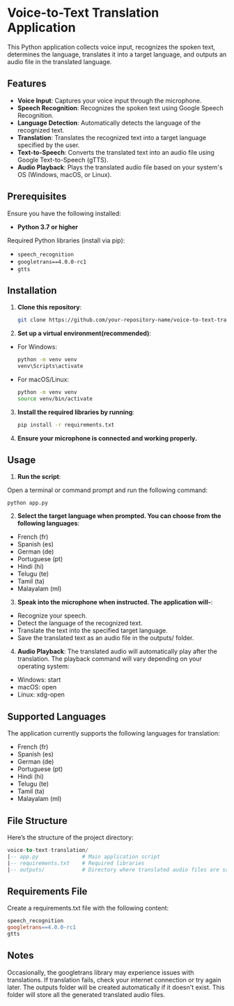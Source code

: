 
# Voice-to-Text Translation Application

This Python application collects voice input, recognizes the spoken text, determines the language, translates it into a target language, and outputs an audio file in the translated language.

## Features

- **Voice Input**: Captures your voice input through the microphone.
- **Speech Recognition**: Recognizes the spoken text using Google Speech Recognition.
- **Language Detection**: Automatically detects the language of the recognized text.
- **Translation**: Translates the recognized text into a target language specified by the user.
- **Text-to-Speech**: Converts the translated text into an audio file using Google Text-to-Speech (gTTS).
- **Audio Playback**: Plays the translated audio file based on your system's OS (Windows, macOS, or Linux).

## Prerequisites

Ensure you have the following installed:

- **Python 3.7 or higher**

Required Python libraries (install via pip):

- `speech_recognition`
- `googletrans==4.0.0-rc1`
- `gtts`

## Installation

1. **Clone this repository**:
   ```bash
   git clone https://github.com/your-repository-name/voice-to-text-translation.git

2. **Set up a virtual environment(recommended)**:

- For Windows:
   ```bash
   python -m venv venv
   venv\Scripts\activate

- For macOS/Linux:
   ```bash
   python -m venv venv
   source venv/bin/activate

3. **Install the required libraries by running**:
   ```bash
   pip install -r requirements.txt

4. **Ensure your microphone is connected and working properly.**

## Usage

1. **Run the script**:

Open a terminal or command prompt and run the following command:
   
   ```python app.py```
   
2. **Select the target language when prompted. You can choose from the following languages**:

- French (fr)
- Spanish (es)
- German (de)
- Portuguese (pt)
- Hindi (hi)
- Telugu (te)
- Tamil (ta)
- Malayalam (ml)

3. **Speak into the microphone when instructed. The application will-**:

- Recognize your speech.
- Detect the language of the recognized text.
- Translate the text into the specified target language.
- Save the translated text as an audio file in the outputs/ folder.

4. **Audio Playback**: The translated audio will automatically play after the translation. The playback command will vary depending on your operating system:

- Windows: start
- macOS: open
- Linux: xdg-open

## Supported Languages

The application currently supports the following languages for translation:

- French (fr)
- Spanish (es)
- German (de)
- Portuguese (pt)
- Hindi (hi)
- Telugu (te)
- Tamil (ta)
- Malayalam (ml)

## File Structure

Here’s the structure of the project directory:

```sql
voice-to-text-translation/
|-- app.py              # Main application script
|-- requirements.txt    # Required libraries
|-- outputs/            # Directory where translated audio files are saved
```

## Requirements File

Create a requirements.txt file with the following content:

```makefile
speech_recognition
googletrans==4.0.0-rc1
gtts
```

## Notes

Occasionally, the googletrans library may experience issues with translations. If translation fails, check your internet connection or try again later.
The outputs folder will be created automatically if it doesn't exist. This folder will store all the generated translated audio files.
